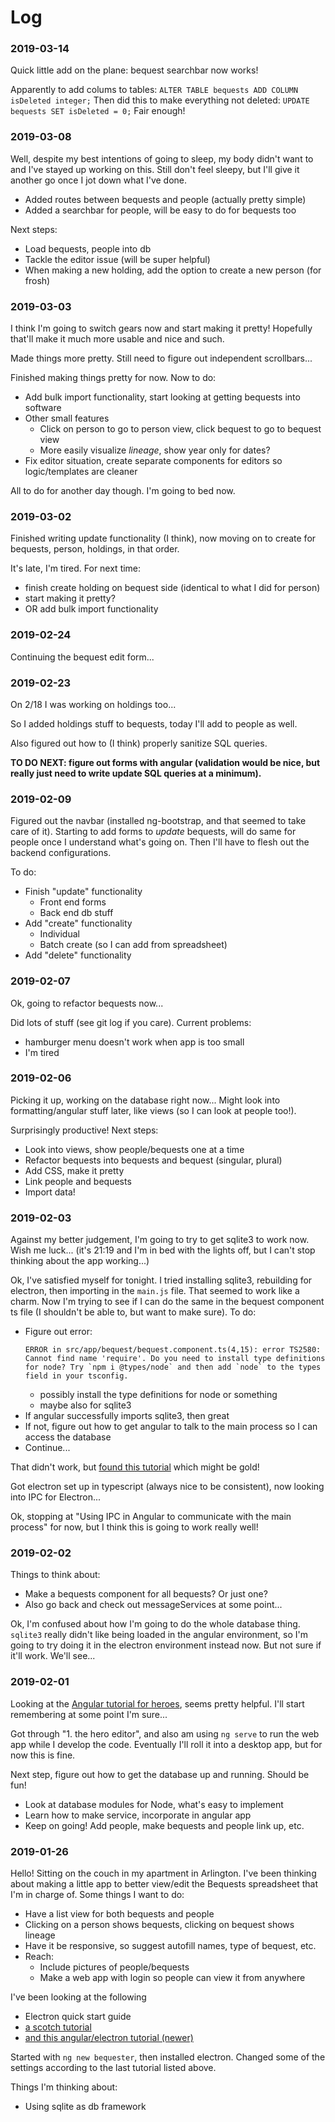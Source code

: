 # Log

### 2019-03-14

Quick little add on the plane: bequest searchbar now works!

Apparently to add colums to tables:
`ALTER TABLE bequests ADD COLUMN isDeleted integer;`
Then did this to make everything not deleted:
`UPDATE bequests SET isDeleted = 0;`
Fair enough!

### 2019-03-08

Well, despite my best intentions of going to sleep, my body didn't want to and I've stayed up working on this. Still don't feel sleepy, but I'll give it another go once I jot down what I've done.

- Added routes between bequests and people (actually pretty simple)
- Added a searchbar for people, will be easy to do for bequests too

Next steps:

- Load bequests, people into db
- Tackle the editor issue (will be super helpful)
- When making a new holding, add the option to create a new person (for frosh)

### 2019-03-03

I think I'm going to switch gears now and start making it pretty! Hopefully that'll make it much more usable and nice and such.

Made things more pretty. Still need to figure out independent scrollbars...

Finished making things pretty for now. Now to do:

- Add bulk import functionality, start looking at getting bequests into software
- Other small features
    - Click on person to go to person view, click bequest to go to bequest view
    - More easily visualize _lineage_, show year only for dates?
- Fix editor situation, create separate components for editors so logic/templates are cleaner

All to do for another day though. I'm going to bed now.

### 2019-03-02

Finished writing update functionality (I think), now moving on to create for bequests, person, holdings, in that order.

It's late, I'm tired. For next time:

- finish create holding on bequest side (identical to what I did for person)
- start making it pretty?
- OR add bulk import functionality

### 2019-02-24

Continuing the bequest edit form...

### 2019-02-23

On 2/18 I was working on holdings too...

So I added holdings stuff to bequests, today I'll add to people as well.

Also figured out how to (I think) properly sanitize SQL queries.

**TO DO NEXT: figure out forms with angular (validation would be nice, but really just need to write update SQL queries at a minimum).**

### 2019-02-09

Figured out the navbar (installed ng-bootstrap, and that seemed to take care of it). Starting to add forms to _update_ bequests, will do same for people once I understand what's going on. Then I'll have to flesh out the backend configurations.

To do:
- Finish "update" functionality
    - Front end forms
    - Back end db stuff
- Add "create" functionality
    - Individual
    - Batch create (so I can add from spreadsheet)
- Add "delete" functionality

### 2019-02-07

Ok, going to refactor bequests now...

Did lots of stuff (see git log if you care). Current problems:

- hamburger menu doesn't work when app is too small
- I'm tired

### 2019-02-06

Picking it up, working on the database right now... Might look into formatting/angular stuff later, like views (so I can look at people too!).

Surprisingly productive! Next steps:

- Look into views, show people/bequests one at a time
- Refactor bequests into bequests and bequest (singular, plural)
- Add CSS, make it pretty
- Link people and bequests
- Import data!

### 2019-02-03

Against my better judgement, I'm going to try to get sqlite3 to work now. Wish me luck... (it's 21:19 and I'm in bed with the lights off, but I can't stop thinking about the app working...)

Ok, I've satisfied myself for tonight. I tried installing sqlite3, rebuilding for electron, then importing in the `main.js` file. That seemed to work like a charm. Now I'm trying to see if I can do the same in the bequest component ts file (I shouldn't be able to, but want to make sure). To do:

- Figure out error:
  ```
  ERROR in src/app/bequest/bequest.component.ts(4,15): error TS2580: Cannot find name 'require'. Do you need to install type definitions for node? Try `npm i @types/node` and then add `node` to the types field in your tsconfig.
  ```
    - possibly install the type definitions for node or something
    - maybe also for sqlite3
- If angular successfully imports sqlite3, then great
- If not, figure out how to get angular to talk to the main process so I can access the database
- Continue...

That didn't work, but [found this tutorial](https://malcoded.com/posts/angular-desktop-electron) which might be gold!

Got electron set up in typescript (always nice to be consistent), now looking into IPC for Electron...

Ok, stopping at "Using IPC in Angular to communicate with the main process" for now, but I think this is going to work really well!

### 2019-02-02

Things to think about:

- Make a bequests component for all bequests? Or just one?
- Also go back and check out messageServices at some point...

Ok, I'm confused about how I'm going to do the whole database thing. `sqlite3` really didn't like being loaded in the angular environment, so I'm going to try doing it in the electron environment instead now. But not sure if it'll work. We'll see...

### 2019-02-01

Looking at the [Angular tutorial for heroes](https://angular.io/tutorial/toh-pt1), seems pretty helpful. I'll start remembering at some point I'm sure...

Got through "1. the hero editor", and also am using `ng serve` to run the web app while I develop the code. Eventually I'll roll it into a desktop app, but for now this is fine.

Next step, figure out how to get the database up and running. Should be fun!

- Look at database modules for Node, what's easy to implement
- Learn how to make service, incorporate in angular app
- Keep on going! Add people, make bequests and people link up, etc.

### 2019-01-26

Hello! Sitting on the couch in my apartment in Arlington. I've been thinking about making a little app to better view/edit the Bequests spreadsheet that I'm in charge of. Some things I want to do:

- Have a list view for both bequests and people
- Clicking on a person shows bequests, clicking on bequest shows lineage
- Have it be responsive, so suggest autofill names, type of bequest, etc.
- Reach:
  - Include pictures of people/bequests
  - Make a web app with login so people can view it from anywhere

I've been looking at the following
- Electron quick start guide
- [a scotch tutorial](https://scotch.io/tutorials/creating-desktop-applications-with-angularjs-and-github-electron)
- [and this angular/electron tutorial (newer)](https://alligator.io/angular/electron/)

Started with `ng new bequester`, then installed electron. Changed some of the settings according to the last tutorial listed above.

Things I'm thinking about:

- Using sqlite as db framework
